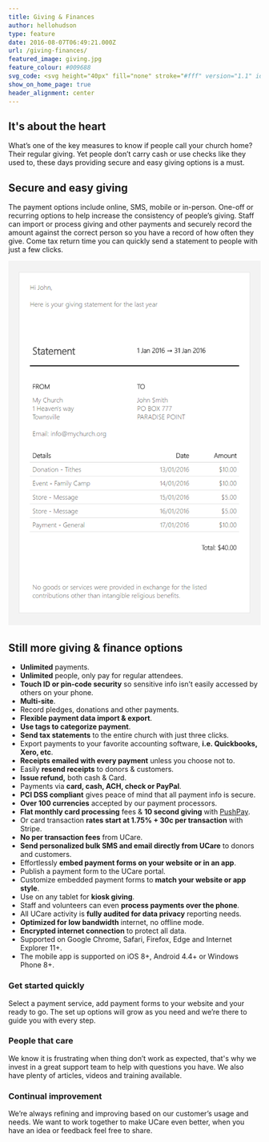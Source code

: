 ```yaml
---
title: Giving & Finances
author: hellohudson
type: feature
date: 2016-08-07T06:49:21.000Z
url: /giving-finances/
featured_image: giving.jpg
feature_colour: #009688
svg_code: <svg height="40px" fill="none" stroke="#fff" version="1.1" id="Layer_1" xmlns="http://www.w3.org/2000/svg" xmlns:xlink="http://www.w3.org/1999/xlink" x="0px" y="0px" viewBox="0 0 22 22.9" style="enable-background:new 0 0 22 22.9;" xml:space="preserve"><g id="Layer_2"><g id="Outline_Icons"> <path class="st0" d="M11,22.4c0,0,10.5-8.1,10.5-15.8S12.2-1.7,11,6C9.8-1.7,0.5-1.1,0.5,7.2S11,22.4,11,22.4z"/> </g></g></svg>
show_on_home_page: true
header_alignment: center
---
```


## It's about the heart

What’s one of the key measures to know if people call your church home? Their regular giving. Yet people don’t carry cash or use checks like they used to, these days providing secure and easy giving options is a must.

## Secure and easy giving

The payment options include online, SMS, mobile or in-person. One-off or recurring options to help increase the consistency of people’s giving. Staff can import or process giving and other payments and securely record the amount against the correct person so you have a record of how often they give. Come tax return time you can quickly send a statement to people with just a few clicks.

![](statement.png)

## Still more giving & finance options

*   **Unlimited** payments.
*   **Unlimited** people, only pay for regular attendees.
*   **Touch ID or pin-code security** so sensitive info isn’t easily accessed by others on your phone.
*   **Multi-site**.
*   Record pledges, donations and other payments.
*   **Flexible payment data import & export**.
*   **Use tags to categorize payment**.
*   **Send tax statements** to the entire church with just three clicks.
*   Export payments to your favorite accounting software, **i.e. Quickbooks, Xero, etc**.
*   **Receipts emailed with every payment** unless you choose not to.
*   Easily **resend receipts** to donors & customers.
*   **Issue refund,** both cash & Card.
*   Payments via **card, cash, ACH, check or PayPal**.
*   **PCI DSS compliant** gives peace of mind that all payment info is secure.
*   **Over 100 currencies** accepted by our payment processors.
*   **Flat monthly card processing** fees & **10 second giving** with [PushPay](https://ucarehq.com/blog/grow-your-church-donations-with-pushpay/).
*   Or card transaction **rates start at 1.75% + 30c per transaction** with Stripe.
*   **No per transaction fees** from UCare.
*   **Send personalized bulk SMS and email directly from UCare** to donors and customers.
*   Effortlessly **embed payment forms on your website or in an app**.
*   Publish a payment form to the UCare portal.
*   Customize embedded payment forms to **match your website or app style**.
*   Use on any tablet for **kiosk giving**.
*   Staff and volunteers can even **process payments over the phone**.
*   All UCare activity is **fully audited for data privacy** reporting needs.
*   **Optimized for low bandwidth** internet, no offline mode.
*   **Encrypted internet connection** to protect all data.
*   Supported on Google Chrome, Safari, Firefox, Edge and Internet Explorer 11+.
*   The mobile app is supported on iOS 8+, Android 4.4+ or Windows Phone 8+.

### Get started quickly

Select a payment service, add payment forms to your website and your ready to go. The set up options will grow as you need and we’re there to guide you with every step.

### People that care

We know it is frustrating when thing don’t work as expected, that's why we invest in a great support team to help with questions you have. We also have plenty of articles, videos and training available.

### Continual improvement

We’re always refining and improving based on our customer’s usage and needs. We want to work together to make UCare even better, when you have an idea or feedback feel free to share.
